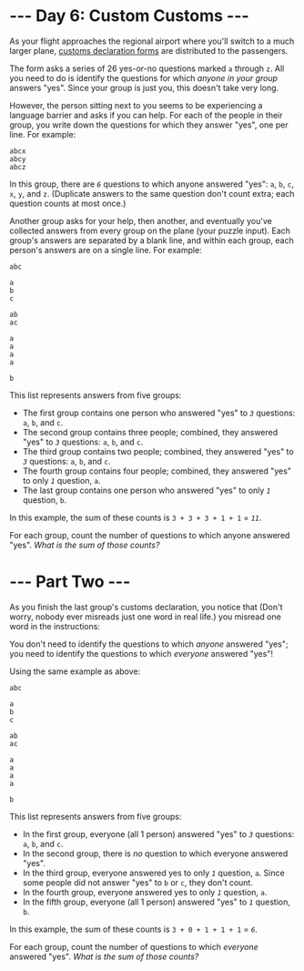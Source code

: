 ﻿# --- Day 6: Custom Customs ---

As your flight approaches the regional airport where you'll switch to a much larger plane, [customs declaration forms](https://en.wikipedia.org/wiki/Customs_declaration) are distributed to the passengers.

The form asks a series of 26 yes-or-no questions marked ```a``` through ```z```. All you need to do is identify the questions for which *anyone in your group* answers "yes". Since your group is just you, this doesn't take very long.

However, the person sitting next to you seems to be experiencing a language barrier and asks if you can help. For each of the people in their group, you write down the questions for which they answer "yes", one per line.  For example:


```
abcx
abcy
abcz
```


In this group, there are *```6```* questions to which anyone answered "yes": ```a```, ```b```, ```c```, ```x```, ```y```, and ```z```. (Duplicate answers to the same question don't count extra; each question counts at most once.)

Another group asks for your help, then another, and eventually you've collected answers from every group on the plane (your puzzle input). Each group's answers are separated by a blank line, and within each group, each person's answers are on a single line. For example:


```
abc

a
b
c

ab
ac

a
a
a
a

b
```


This list represents answers from five groups:


* The first group contains one person who answered "yes" to *```3```* questions: ```a```, ```b```, and ```c```.
* The second group contains three people; combined, they answered "yes" to *```3```* questions: ```a```, ```b```, and ```c```.
* The third group contains two people; combined, they answered "yes" to *```3```* questions: ```a```, ```b```, and ```c```.
* The fourth group contains four people; combined, they answered "yes" to only *```1```* question, ```a```.
* The last group contains one person who answered "yes" to only *```1```* question, ```b```.


In this example, the sum of these counts is ```3 + 3 + 3 + 1 + 1``` = *```11```*.

For each group, count the number of questions to which anyone answered "yes". *What is the sum of those counts?*

# --- Part Two ---

As you finish the last group's customs declaration, you notice that (Don't worry, nobody ever misreads just one word in real life.) you misread one word in the instructions:

You don't need to identify the questions to which *anyone* answered "yes"; you need to identify the questions to which *everyone* answered "yes"!

Using the same  example as above:


```
abc

a
b
c

ab
ac

a
a
a
a

b
```


This list represents answers from five groups:


* In the first group, everyone (all 1 person) answered "yes" to *```3```* questions: ```a```, ```b```, and ```c```.
* In the second group, there is *no* question to which everyone answered "yes".
* In the third group, everyone answered yes to only *```1```* question, ```a```. Since some people did not answer "yes" to ```b``` or ```c```, they don't count.
* In the fourth group, everyone answered yes to only *```1```* question, ```a```.
* In the fifth group, everyone (all 1 person) answered "yes" to *```1```* question, ```b```.


In this example, the sum of these counts is ```3 + 0 + 1 + 1 + 1``` = *```6```*.

For each group, count the number of questions to which *everyone* answered "yes". *What is the sum of those counts?*